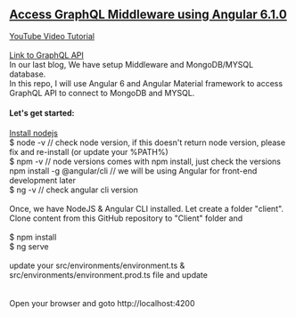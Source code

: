 <h2><u>Access GraphQL Middleware using Angular 6.1.0</u></h2>
<a href="https://youtu.be/_ucAQguh8BQ">YouTube Video Tutorial</a><br/><br/>
<a href="https://github.com/AmitXShukla/GraphQL-Middleware-JWTAUTH-Authorization">Link to GraphQL API</a><br />
In our last blog, We have setup Middleware and MongoDB/MYSQL database.<br />
In this repo, I will use Angular 6 and Angular Material framework to access GraphQL API to connect to MongoDB and MYSQL.<br />

<h4>Let's get started:</h4>
<a href="https://nodejs.org/en/">Install nodejs</a><br />
$ node -v  // check node version, if this doesn't return node version, please fix and re-install (or update your %PATH%)<br />
$ npm -v // node versions comes with npm install, just check the versions<br />
npm install -g @angular/cli  // we will be using Angular for front-end development later<br />
$ ng -v // check angular cli version<br /><br />
Once, we have NodeJS & Angular CLI installed. Let create a folder "client".<br />
Clone content from this GitHub repository to "Client" folder and<br /><br />
$ npm install<br />
$ ng serve<br /><br />
update your src/environments/environment.ts & src/environments/environment.prod.ts file and update<br />
<br /><br />
Open your browser and goto http://localhost:4200<br />
